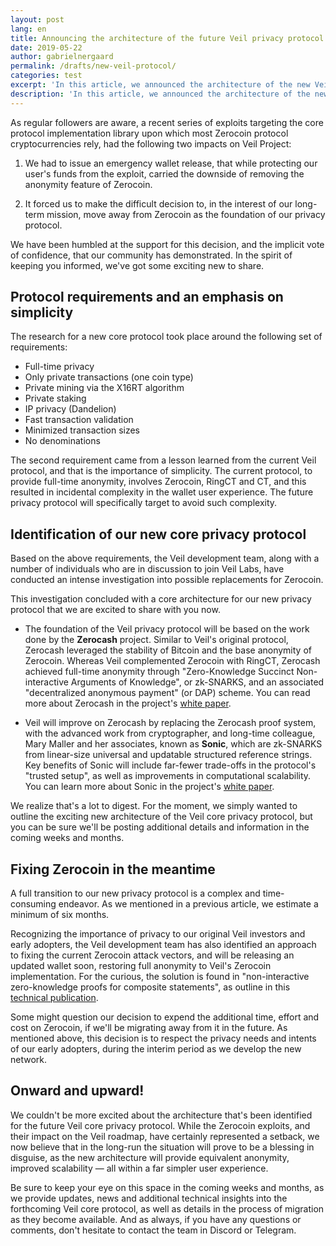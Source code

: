 ```yaml
---
layout: post
lang: en
title: Announcing the architecture of the future Veil privacy protocol
date: 2019-05-22
author: gabrielnergaard
permalink: /drafts/new-veil-protocol/
categories: test
excerpt: 'In this article, we announced the architecture of the new Veil privacy protocol, as well as steps we are taking to ensure the interim privacy of our early adopters.'
description: 'In this article, we announced the architecture of the new Veil privacy protocol, as well as steps we are taking to ensure the interim privacy of our early adopters.'
---
```


As regular followers are aware, a recent series of exploits targeting the core protocol implementation library upon which most Zerocoin protocol cryptocurrencies rely, had the following two impacts on Veil Project:

1. We had to issue an emergency wallet release, that while protecting our user's funds from the exploit, carried the downside of removing the anonymity feature of Zerocoin.

2. It forced us to make the difficult decision to, in the interest of our long-term mission, move away from Zerocoin as the foundation of our privacy protocol.

We have been humbled at the support for this decision, and the implicit vote of confidence, that our community has demonstrated. In the spirit of keeping you informed, we've got some exciting new to share.

## Protocol requirements and an emphasis on simplicity

The research for a new core protocol took place around the following set of requirements:

- Full-time privacy
- Only private transactions (one coin type)
- Private mining via the X16RT algorithm
- Private staking
- IP privacy (Dandelion)
- Fast transaction validation
- Minimized transaction sizes
- No denominations

The second requirement came from a lesson learned from the current Veil protocol, and that is the importance of simplicity. The current protocol, to provide full-time anonymity, involves Zerocoin, RingCT and CT, and this resulted in incidental complexity in the wallet user experience. The future privacy protocol will specifically target to avoid such complexity.

## Identification of our new core privacy protocol

Based on the above requirements, the Veil development team, along with a number of individuals who are in discussion to join Veil Labs, have conducted an intense investigation into possible replacements for Zerocoin. 

This investigation concluded with a core architecture for our new privacy protocol that we are excited to share with you now. 

- The foundation of the Veil privacy protocol will be based on the work done by the **Zerocash** project. Similar to Veil's original protocol, Zerocash leveraged the stability of Bitcoin and the base anonymity of Zerocoin. Whereas Veil complemented Zerocoin with RingCT, Zerocash achieved full-time anonymity through "Zero-Knowledge Succinct Non-interactive Arguments of Knowledge", or zk-SNARKS, and an associated "decentralized anonymous payment" (or DAP) scheme. You can read more about Zerocash in the project's [white paper](http://zerocash-project.org/media/pdf/zerocash-extended-20140518.pdf).

- Veil will improve on Zerocash by replacing the Zerocash proof system, with the advanced work from cryptographer, and long-time colleague, Mary Maller and her associates, known as **Sonic**, which are zk-SNARKS from linear-size universal and updatable structured reference strings. Key benefits of Sonic will include far-fewer trade-offs in the protocol's "trusted setup", as well as improvements in computational scalability. You can learn more about Sonic in the project's [white paper](https://eprint.iacr.org/2019/099.pdf).

We realize that's a lot to digest. For the moment, we simply wanted to outline the exciting new architecture of the Veil core privacy protocol, but you can be sure we'll be posting additional details and information in the coming weeks and months.

## Fixing Zerocoin in the meantime

A full transition to our new privacy protocol is a complex and time-consuming endeavor. As we mentioned in a previous article, we estimate a minimum of six months.

Recognizing the importance of privacy to our original Veil investors and early adopters, the Veil development team has also identified an approach to fixing the current Zerocoin attack vectors, and will be releasing an updated wallet soon, restoring full anonymity to Veil's Zerocoin implementation. For the curious, the solution is found in "non-interactive zero-knowledge proofs for composite statements", as outline in this [technical publication](https://eprint.iacr.org/2018/557.pdf).

Some might question our decision to expend the additional time, effort and cost on Zerocoin, if we'll be migrating away from it in the future. As mentioned above, this decision is to respect the privacy needs and intents of our early adopters, during the interim period as we develop the new network.

## Onward and upward!

We couldn't be more excited about the architecture that's been identified for the future Veil core privacy protocol. While the Zerocoin exploits, and their impact on the Veil roadmap, have certainly represented a setback, we now believe that in the long-run the situation will prove to be a blessing in disguise, as the new architecture will provide equivalent anonymity, improved scalability — all within a far simpler user experience.

Be sure to keep your eye on this space in the coming weeks and months, as we provide updates, news and additional technical insights into the forthcoming Veil core protocol, as well as details in the process of migration as they become available. And as always, if you have any questions or comments, don't hesitate to contact the team in Discord or Telegram.

